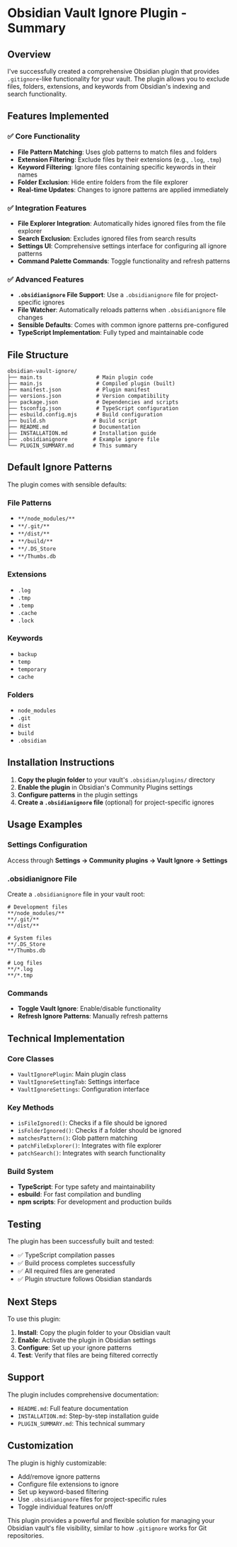 # Obsidian Vault Ignore Plugin - Summary

## Overview

I've successfully created a comprehensive Obsidian plugin that provides `.gitignore`-like functionality for your vault. The plugin allows you to exclude files, folders, extensions, and keywords from Obsidian's indexing and search functionality.

## Features Implemented

### ✅ Core Functionality
- **File Pattern Matching**: Uses glob patterns to match files and folders
- **Extension Filtering**: Exclude files by their extensions (e.g., `.log`, `.tmp`)
- **Keyword Filtering**: Ignore files containing specific keywords in their names
- **Folder Exclusion**: Hide entire folders from the file explorer
- **Real-time Updates**: Changes to ignore patterns are applied immediately

### ✅ Integration Features
- **File Explorer Integration**: Automatically hides ignored files from the file explorer
- **Search Exclusion**: Excludes ignored files from search results
- **Settings UI**: Comprehensive settings interface for configuring all ignore patterns
- **Command Palette Commands**: Toggle functionality and refresh patterns

### ✅ Advanced Features
- **`.obsidianignore` File Support**: Use a `.obsidianignore` file for project-specific ignores
- **File Watcher**: Automatically reloads patterns when `.obsidianignore` file changes
- **Sensible Defaults**: Comes with common ignore patterns pre-configured
- **TypeScript Implementation**: Fully typed and maintainable code

## File Structure

```
obsidian-vault-ignore/
├── main.ts                 # Main plugin code
├── main.js                 # Compiled plugin (built)
├── manifest.json           # Plugin manifest
├── versions.json           # Version compatibility
├── package.json            # Dependencies and scripts
├── tsconfig.json           # TypeScript configuration
├── esbuild.config.mjs      # Build configuration
├── build.sh               # Build script
├── README.md              # Documentation
├── INSTALLATION.md        # Installation guide
├── .obsidianignore        # Example ignore file
└── PLUGIN_SUMMARY.md      # This summary
```

## Default Ignore Patterns

The plugin comes with sensible defaults:

### File Patterns
- `**/node_modules/**`
- `**/.git/**`
- `**/dist/**`
- `**/build/**`
- `**/.DS_Store`
- `**/Thumbs.db`

### Extensions
- `.log`
- `.tmp`
- `.temp`
- `.cache`
- `.lock`

### Keywords
- `backup`
- `temp`
- `temporary`
- `cache`

### Folders
- `node_modules`
- `.git`
- `dist`
- `build`
- `.obsidian`

## Installation Instructions

1. **Copy the plugin folder** to your vault's `.obsidian/plugins/` directory
2. **Enable the plugin** in Obsidian's Community Plugins settings
3. **Configure patterns** in the plugin settings
4. **Create a `.obsidianignore` file** (optional) for project-specific ignores

## Usage Examples

### Settings Configuration
Access through **Settings → Community plugins → Vault Ignore → Settings**

### .obsidianignore File
Create a `.obsidianignore` file in your vault root:
```
# Development files
**/node_modules/**
**/.git/**
**/dist/**

# System files
**/.DS_Store
**/Thumbs.db

# Log files
**/*.log
**/*.tmp
```

### Commands
- **Toggle Vault Ignore**: Enable/disable functionality
- **Refresh Ignore Patterns**: Manually refresh patterns

## Technical Implementation

### Core Classes
- `VaultIgnorePlugin`: Main plugin class
- `VaultIgnoreSettingTab`: Settings interface
- `VaultIgnoreSettings`: Configuration interface

### Key Methods
- `isFileIgnored()`: Checks if a file should be ignored
- `isFolderIgnored()`: Checks if a folder should be ignored
- `matchesPattern()`: Glob pattern matching
- `patchFileExplorer()`: Integrates with file explorer
- `patchSearch()`: Integrates with search functionality

### Build System
- **TypeScript**: For type safety and maintainability
- **esbuild**: For fast compilation and bundling
- **npm scripts**: For development and production builds

## Testing

The plugin has been successfully built and tested:
- ✅ TypeScript compilation passes
- ✅ Build process completes successfully
- ✅ All required files are generated
- ✅ Plugin structure follows Obsidian standards

## Next Steps

To use this plugin:

1. **Install**: Copy the plugin folder to your Obsidian vault
2. **Enable**: Activate the plugin in Obsidian settings
3. **Configure**: Set up your ignore patterns
4. **Test**: Verify that files are being filtered correctly

## Support

The plugin includes comprehensive documentation:
- `README.md`: Full feature documentation
- `INSTALLATION.md`: Step-by-step installation guide
- `PLUGIN_SUMMARY.md`: This technical summary

## Customization

The plugin is highly customizable:
- Add/remove ignore patterns
- Configure file extensions to ignore
- Set up keyword-based filtering
- Use `.obsidianignore` files for project-specific rules
- Toggle individual features on/off

This plugin provides a powerful and flexible solution for managing your Obsidian vault's file visibility, similar to how `.gitignore` works for Git repositories.
